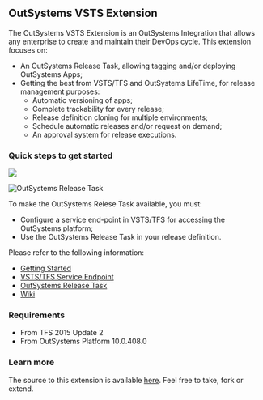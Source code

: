 ## OutSystems VSTS Extension ##

The OutSystems VSTS Extension is an OutSystems Integration that allows any enterprise to create and maintain their DevOps cycle.
This extension focuses on:
- An OutSystems Release Task, allowing tagging and/or deploying OutSystems Apps;
- Getting the best from VSTS/TFS and OutSystems LifeTime, for release management purposes:
  - Automatic versioning of apps;
  - Complete trackability for every release;
  - Release definition cloning for multiple environments;
  - Schedule automatic releases and/or request on demand;
  - An approval system for release executions.

### Quick steps to get started ###

![](https://raw.githubusercontent.com/OutSystems/vsts/master/SRC/outsystems-integration/static/images/outsystems-release-task.png)

![OutSystems Release Task](/staticsimages/outsystems-release-task.png)

To make the OutSystems Relese Task available, you must:
- Configure a service end-point in VSTS/TFS for accessing the OutSystems platform;
- Use the OutSystems Release Task in your release definition.

Please refer to the following information:
- [Getting Started](https://github.com/OutSystems/vsts/wiki/Getting-Started)
- [VSTS/TFS Service Endpoint](https://github.com/OutSystems/vsts/wiki/VSTS-TFS-Service-Endpoint)
- [OutSystems Release Task](https://github.com/OutSystems/vsts/wiki/OutSystems-Release-Task)
- [Wiki](https://github.com/OutSystems/vsts/wiki)

### Requirements

- From TFS 2015 Update 2
- From OutSystems Platform 10.0.408.0

### Learn more ###

The source to this extension is available [here](https://github.com/OutSystems/vsts). Feel free to take, fork or extend.